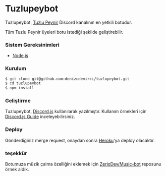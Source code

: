 # Tuzlupeybot

Tuzlupeybot, [Tuzlu Peynir](https://discord.gg/0bF69kqCWd4z5sEc) Discord kanalının en yetkili botudur.

Tüm Tuzlu Peynir üyeleri botu istediği şekilde geliştirebilir.

### Sistem Gereksinimleri

- [Node.js](https://nodejs.org)

### Kurulum

```sh
$ git clone git@github.com:denizcdemirci/tuzlupeybot.git
$ cd tuzlupeybot
$ npm install
```

### Geliştirme

Tuzlupeybot, [Discord.js](https://discord.js.org) kullanılarak yazılmıştır. Kullanım örnekleri için [Discord.js Guide](https://discordjs.guide) inceleyebilirsiniz.

### Deploy

Gönderdiğiniz merge request, onaydan sonra [Heroku](https://herokuapp.com)'ya deploy olacaktır.

### teşekkür

Botumuza müzik çalma özelliğini eklemek için [ZerioDev/Music-bot](https://github.com/ZerioDev/Music-bot) reposunu örnek aldık.
